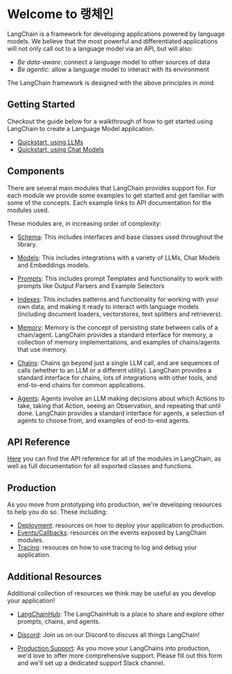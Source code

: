 # Welcome to 랭체인

LangChain is a framework for developing applications powered by language models. We believe that the most powerful and differentiated applications will not only call out to a language model via an API, but will also:

- _Be data-aware_: connect a language model to other sources of data
- _Be agentic_: allow a language model to interact with its environment

The LangChain framework is designed with the above principles in mind.

## Getting Started

Checkout the guide below for a walkthrough of how to get started using LangChain to create a Language Model application.

- [Quickstart, using LLMs](./getting-started/guide-llm.mdx)
- [Quickstart, using Chat Models](./getting-started/guide-chat.mdx)

## Components

There are several main modules that LangChain provides support for. For each module we provide some examples to get started and get familiar with some of the concepts. Each example links to API documentation for the modules used.

These modules are, in increasing order of complexity:

- [Schema](./modules/schema/): This includes interfaces and base classes used throughout the library.

- [Models](./modules/models/): This includes integrations with a variety of LLMs, Chat Models and Embeddings models.

- [Prompts](./modules/prompts/): This includes prompt Templates and functionality to work with prompts like Output Parsers and Example Selectors

- [Indexes](./modules/indexes/): This includes patterns and functionality for working with your own data, and making it ready to interact with language models (including document loaders, vectorstores, text splitters and retrievers).

- [Memory](./modules/memory/): Memory is the concept of persisting state between calls of a chain/agent. LangChain provides a standard interface for memory, a collection of memory implementations, and examples of chains/agents that use memory.

- [Chains](./modules/chains/): Chains go beyond just a single LLM call, and are sequences of calls (whether to an LLM or a different utility). LangChain provides a standard interface for chains, lots of integrations with other tools, and end-to-end chains for common applications.

- [Agents](./modules/agents/): Agents involve an LLM making decisions about which Actions to take, taking that Action, seeing an Observation, and repeating that until done. LangChain provides a standard interface for agents, a selection of agents to choose from, and examples of end-to-end agents.

## API Reference

[Here](./api/) you can find the API reference for all of the modules in LangChain, as well as full documentation for all exported classes and functions.

## Production

As you move from prototyping into production, we're developing resources to help you do so.
These including:

- [Deployment](./production/deployment): resources on how to deploy your application to production.
- [Events/Callbacks](./production/callbacks): resources on the events exposed by LangChain modules.
- [Tracing](./production/tracing): resouces on how to use tracing to log and debug your application.

## Additional Resources

Additional collection of resources we think may be useful as you develop your application!

- [LangChainHub](https://github.com/hwchase17/langchain-hub): The LangChainHub is a place to share and explore other prompts, chains, and agents.

- [Discord](https://discord.gg/6adMQxSpJS): Join us on our Discord to discuss all things LangChain!

- [Production Support](https://forms.gle/57d8AmXBYp8PP8tZA): As you move your LangChains into production, we'd love to offer more comprehensive support. Please fill out this form and we'll set up a dedicated support Slack channel.
